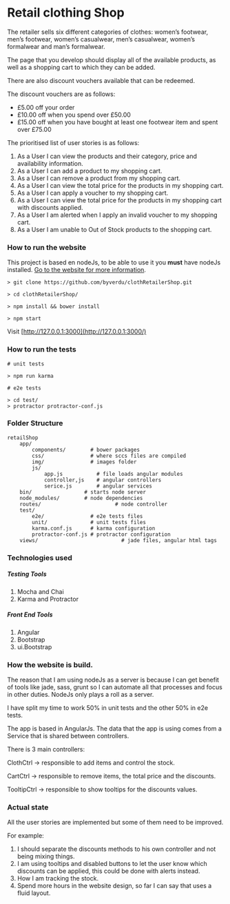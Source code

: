 # Retail clothing Shop

The retailer sells six different categories of clothes: women’s footwear, men’s footwear, women’s casualwear, men’s casualwear, women’s formalwear and man’s formalwear.

The page that you develop should display all of the available products, as well as a shopping cart to which they can be added.

There are also discount vouchers available that can be redeemed. 

The discount vouchers are as follows:
- £5.00 off your order
- £10.00 off when you spend over £50.00
- £15.00 off when you have bought at least one footwear item and spent over £75.00

The prioritised list of user stories is as follows:

1. As a User I can view the products and their category, price and availability information.
1. As a User I can add a product to my shopping cart.
2. As a User I can remove a product from my shopping cart.
3. As a User I can view the total price for the products in my shopping cart.
4. As a User I can apply a voucher to my shopping cart.
5. As a User I can view the total price for the products in my shopping cart with discounts applied.
6. As a User I am alerted when I apply an invalid voucher to my shopping cart.
7. As a User I am unable to Out of Stock products to the shopping cart.

### How to run the website

This project is based en nodeJs, to be able to use it you **must** have nodeJs installed. [Go to the website for more information](http://nodejs.org/).
 
```
> git clone https://github.com/byverdu/clothRetailerShop.git 

> cd clothRetailerShop/

> npm install && bower install

> npm start

```
Visit [http://127.0.0.1:3000](http://127.0.0.1:3000/)


### How to run the tests

```
# unit tests

> npm run karma

# e2e tests

> cd test/
> protractor protractor-conf.js
```

### Folder Structure

```
retailShop
	app/
		components/        # bower packages
		css/               # where sccs files are compiled
		img/               # images folder
		js/
			app.js           # file loads angular modules
			controller,js    # angular controllers
			serice.js        # angular services
	bin/                 # starts node server
	node_modules/        # node dependencies
	routes/						   # node controller
	test/
		e2e/               # e2e tests files
		unit/              # unit tests files
		karma.conf.js      # karma configuration
		protractor-conf.js # protractor configuration
	views/							 # jade files, angular html tags
```

### Technologies used

##### Testing Tools

1. Mocha and Chai
2. Karma and Protractor

##### Front End Tools

1. Angular
1. Bootstrap
1. ui.Bootstrap


### How the website is build.

The reason that I am using nodeJs as a server is because I can get benefit of tools like jade, sass, grunt so I can automate all that processes and focus in other duties. NodeJs only plays a roll as a server.

I have split my time to work 50% in unit tests and the other 50% in e2e tests.

The app is based in AngularJs. The data that the app is using comes from a Service that is shared between controllers. 

There is 3 main controllers:

ClothCtrl   -> responsible to add items and control the stock.

CartCtrl    -> responsible to remove items, the total price and the discounts.

TooltipCtrl -> responsible to show tooltips for the discounts values.


### Actual state 

All the user stories are implemented but some of them need to be improved. 

For example: 

1. I should separate the discounts methods to his own controller and not being mixing things.
2. I am using tooltips and disabled buttons to let the user know which discounts can be applied, this could be done with alerts instead.
3. How I am tracking the stock.
4. Spend more hours in the website design, so far I can say that uses a fluid layout.




















